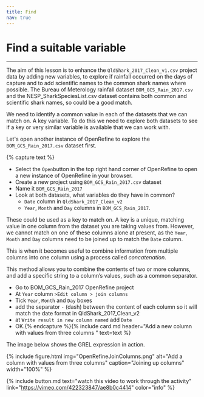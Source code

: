 ```yaml
---
title: Find
nav: true
---
```

# Find a suitable variable

--------

The aim of this lesson is to enhance the  `QldShark_2017_Clean_v1.csv` project data by adding new variables, to explore if rainfall occurred on the days of capture and to add scientific names to the common shark names where possible. The Bureau of Meterology rainfall dataset `BOM_GCS_Rain_2017.csv` and the NESP_SharkSpeciesList.csv dataset contains both common and scientific shark names, so could be a good match.

We need to identify a common value in each of the datasets that we can match on.  A key variable.  To do this we need to explore both datasets to see if a key or very similar variable is available that we can work with. 

Let's open another instance of OpenRefine to explore the  `BOM_GCS_Rain_2017.csv` dataset first.  

{% capture text %}
- Select the `Open`button in the top right hand corner of OpenRefine to open a new instance of OpenRefine in your browser.  
- Create a new project using  `BOM_GCS_Rain_2017.csv`  dataset
- Name it  `BOM_GCS_Rain_2017`
- Look at both datasets, what variables do they have in common?
  - `Date` column in  `QldShark_2017_Clean_v2`
  - `Year`, `Month` and `Day` columns in  `BOM_GCS_Rain_2017`.
 
These could be used as a key to match on.  A key is a unique, matching value in one column from the dataset you are taking values from.  However, we cannot match on one of these columns alone at present, as the `Year`, `Month` and `Day` columns need to be joined up to match the `Date` column.

This is when it becomes useful to combine information from multiple columns into one column using a process called *concatenation*. 

This method allows you to combine the contents of two or more columns, and add a specific string to a column’s values, such as a common separator.

- Go to BOM_GCS_Rain_2017 OpenRefine project
- At  `Year`  column  `>Edit column > join columns`
- Tick `Year`, `Month` and `Day` boxes
- add the separator `-` (dash) between the content of each column so it will match the date format in QldShark_2017_Clean_v2
- at `Write result in new column named` add `Date`
- OK.{% endcapture %}{% include card.md header="Add a new column with values from three columns " text=text %}

The image below shows the GREL expression in action. 

{% include figure.html img="OpenRefineJoinColumns.png" alt="Add a column with values from three columns" caption="Joining up columns" width="100%" %}

{% include button.md text="watch this video to work through the activity" link="https://vimeo.com/422323847/ae8b0c4414" color="info" %}
